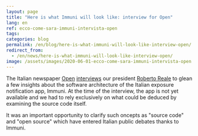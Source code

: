 ```yaml
---
layout: page
title: "Here is what Immuni will look like: interview for Open"
lang: en
ref: ecco-come-sara-immuni-intervista-open
tags:
categories: blog
permalink: /en/blog/here-is-what-immuni-will-look-like-interview-open/
redirect_from:
  - /en/news/here-is-what-immuni-will-look-like-interview-open/
image: /assets/images/2020-06-01-ecco-come-sara-immuni-intervista-open.png
---
```


The Italian newspaper [Open](https://www.open.online/) [interviews](https://www.open.online/2020/06/01/ecco-come-sara-immuni-app-per-contenere-i-contagi-del-coronavirus-nella-fase-2/) our president [Roberto Reale](/en/about-us/bio/roberto-reale) to glean a few insights about the software architecture of the Italian exposure notification app, Immuni. At the time of the interview, the app is not yet available and we had to rely exclusively on what could be deduced by examining the source code itself.

It was an important opportunity to clarify such oncepts as "source code" and "open source" which have entered Italian public debates thanks to Immuni.
